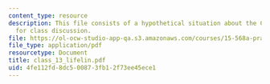 ```yaml
---
content_type: resource
description: This file consists of a hypothetical situation about the CareSystem project
  for class discussion.
file: https://ol-ocw-studio-app-qa.s3.amazonaws.com/courses/15-568a-practical-information-technology-management-spring-2005/4fe112fd8dc500873fb12f73ee45ece1_class_13_lifelin.pdf
file_type: application/pdf
resourcetype: Document
title: class_13_lifelin.pdf
uid: 4fe112fd-8dc5-0087-3fb1-2f73ee45ece1
---
```

